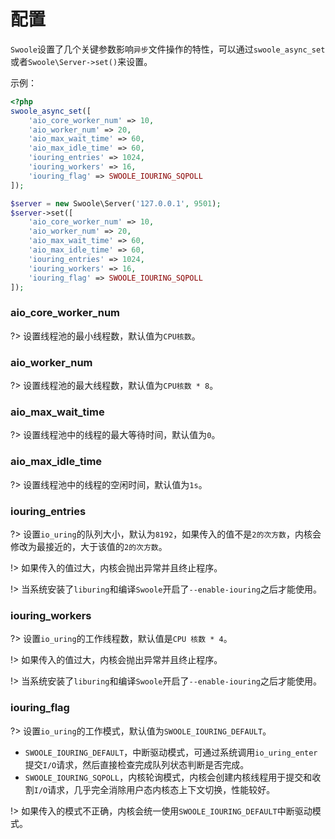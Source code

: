 # 配置

`Swoole`设置了几个关键参数影响`异步`文件操作的特性，可以通过`swoole_async_set`或者`Swoole\Server->set()`来设置。

示例：

```php
<?php
swoole_async_set([
    'aio_core_worker_num' => 10,
    'aio_worker_num' => 20,
    'aio_max_wait_time' => 60,
    'aio_max_idle_time' => 60,
    'iouring_entries' => 1024,
    'iouring_workers' => 16,
    'iouring_flag' => SWOOLE_IOURING_SQPOLL
]);

$server = new Swoole\Server('127.0.0.1', 9501);
$server->set([
    'aio_core_worker_num' => 10,
    'aio_worker_num' => 20,
    'aio_max_wait_time' => 60,
    'aio_max_idle_time' => 60,
    'iouring_entries' => 1024,
    'iouring_workers' => 16,
    'iouring_flag' => SWOOLE_IOURING_SQPOLL
]);
```

### aio_core_worker_num

?> 设置线程池的最小线程数，默认值为`CPU核数`。

### aio_worker_num

?> 设置线程池的最大线程数，默认值为`CPU核数 * 8`。

### aio_max_wait_time

?> 设置线程池中的线程的最大等待时间，默认值为`0`。

### aio_max_idle_time

?> 设置线程池中的线程的空闲时间，默认值为`1s`。

### iouring_entries

?> 设置`io_uring`的队列大小，默认为`8192`，如果传入的值不是`2的次方数`，内核会修改为最接近的，大于该值的`2的次方数`。

!> 如果传入的值过大，内核会抛出异常并且终止程序。

!> 当系统安装了`liburing`和编译`Swoole`开启了`--enable-iouring`之后才能使用。

### iouring_workers

?> 设置`io_uring`的工作线程数，默认值是`CPU 核数 * 4`。

!> 如果传入的值过大，内核会抛出异常并且终止程序。

!> 当系统安装了`liburing`和编译`Swoole`开启了`--enable-iouring`之后才能使用。

### iouring_flag

?> 设置`io_uring`的工作模式，默认值为`SWOOLE_IOURING_DEFAULT`。

- `SWOOLE_IOURING_DEFAULT`，中断驱动模式，可通过系统调用`io_uring_enter`提交`I/O`请求，然后直接检查完成队列状态判断是否完成。
- `SWOOLE_IOURING_SQPOLL`，内核轮询模式，内核会创建内核线程用于提交和收割`I/O`请求，几乎完全消除用户态内核态上下文切换，性能较好。

!> 如果传入的模式不正确，内核会统一使用`SWOOLE_IOURING_DEFAULT`中断驱动模式。
